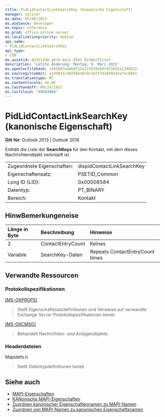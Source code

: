 ```yaml
---
title: PidLidContactLinkSearchKey (kanonische Eigenschaft)
manager: soliver
ms.date: 03/09/2015
ms.audience: Developer
ms.topic: reference
ms.prod: office-online-server
ms.localizationpriority: medium
api_name:
- PidLidContactLinkSearchKey
api_type:
- COM
ms.assetid: 82d21d38-a6c6-4e12-85b1-8158b2f5cce7
description: 'Letzte Änderung: Montag, 9. März 2015'
ms.openlocfilehash: c455687a44b0f35a237638eb0c951042a1346932
ms.sourcegitcommit: a1d9041c20256616c9c183f7d1049142a7ac6991
ms.translationtype: MT
ms.contentlocale: de-DE
ms.lasthandoff: 09/24/2021
ms.locfileid: "59583884"
---
```

# <a name="pidlidcontactlinksearchkey-canonical-property"></a>PidLidContactLinkSearchKey (kanonische Eigenschaft)

**Gilt für**: Outlook 2013 | Outlook 2016 
  
Enthält die Liste der **SearchKeys** für den Kontakt, mit dem dieses Nachrichtenobjekt verknüpft ist. 
  
|||
|:-----|:-----|
|Zugeordnete Eigenschaften:  <br/> |dispidContactLinkSearchKey  <br/> |
|Eigenschaftensatz:  <br/> |PSETID_Common  <br/> |
|Long ID (LID):  <br/> |0x00008584  <br/> |
|Datentyp:  <br/> |PT_BINARY  <br/> |
|Bereich:  <br/> |Kontakt  <br/> |
   
## <a name="remarks"></a>HinwBemerkungeneise

|**Länge in Byte**|**Beschreibung**|**Hinweise**|
|:-----|:-----|:-----|
|2  <br/> |ContactEntryCount  <br/> |Keines  <br/> |
|Variable  <br/> |SearchKey-Daten  <br/> |Repeats ContactEntryCount times  <br/> |
   
## <a name="related-resources"></a>Verwandte Ressourcen

### <a name="protocol-specifications"></a>Protokollspezifikationen

[[MS-OXPROPS]](https://msdn.microsoft.com/library/f6ab1613-aefe-447d-a49c-18217230b148%28Office.15%29.aspx)
  
> Stellt Eigenschaftssatzdefinitionen und Verweise auf verwandte Exchange Server Protokollspezifikationen bereit.
    
[[MS-OXCMSG]](https://msdn.microsoft.com/library/7fd7ec40-deec-4c06-9493-1bc06b349682%28Office.15%29.aspx)
  
> Behandelt Nachrichten- und Anlagenobjekte.
    
### <a name="header-files"></a>Headerdateien

Mapidefs.h
  
> Stellt Datentypdefinitionen bereit.
    
## <a name="see-also"></a>Siehe auch

- [MAPI-Eigenschaften](mapi-properties.md) 
- [KANonische MAPI-Eigenschaften](mapi-canonical-properties.md)
- [Zuordnen kanonischer Eigenschaftennamen zu MAPI-Namen](mapping-canonical-property-names-to-mapi-names.md)
- [Zuordnen von MAPI-Namen zu kanonischen Eigenschaftsnamen](mapping-mapi-names-to-canonical-property-names.md)


